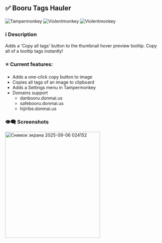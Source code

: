 <h2><p align="left"> ✅ Booru Tags Hauler</p></h2>

![Tampermonkey](https://img.shields.io/badge/Tampermonkey-✔-lightgreen?logo=tampermonkey) ![Violentmonkey](https://img.shields.io/badge/ScriptCat-✔-lightgreen?logo=violentmonkey) ![Violentmonkey](https://img.shields.io/badge/Violentmonkey-✔-lightgreen?logo=violentmonkey)

### ℹ️ Description
Adds a 'Copy all tags' button to the thumbnail hover preview tooltip. Copy all of a tooltip tags instantly!

### ⭐ Current features:
 - Adds a one-click copy button to image
 - Copies all tags of an image to clipboard
 - Adds a Settings menu in Tampermonkey
 - Domains support
   - danbooru.donmai.us
   - safebooru.donmai.us
   - hijiribe.donmai.us

### 👁️‍🗨️ Screenshots
<img width="304" height="341" alt="Снимок экрана 2025-09-06 024152" src="https://github.com/user-attachments/assets/ec3f2508-b20e-406f-bd6e-694ce159d916" />

